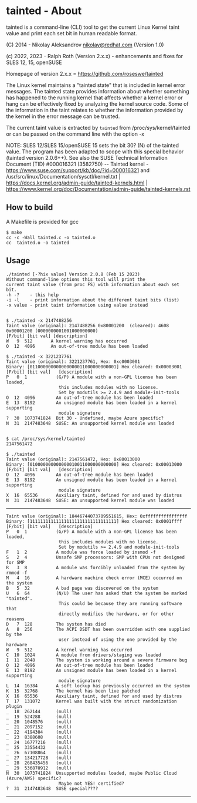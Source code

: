 # tainted - About

tainted is a command-line (CLI) tool to get the current Linux Kernel taint value and print each set bit in human readable format.

(C) 2014 - Nikolay Aleksandrov <nikolay@redhat.com> (Version 1.0)

(c) 2022, 2023 - Ralph Roth (Version 2.x.x) - enhancements and fixes for SLES 12, 15, openSUSE

Homepage of version 2.x.x = <https://github.com/roseswe/tainted>

The Linux kernel maintains a "tainted state" that is included in kernel error messages. The tainted state provides information about whether something has happened to the running kernel that affects whether a kernel error or hang can be effectively fixed by analyzing the kernel source code. Some of the information in the taint relates to whether the information provided by the kernel in the error message can be trusted.

The current taint value is extracted by `tainted` from /proc/sys/kernel/tainted or can be passed on the command line with the option -x

NOTE: SLES 12/SLES 15/openSUSE 15 sets the bit 30? (N) of the tainted value. The program has been adapted to scope with this special behavior (tainted version 2.0.6++). See also the SUSE Technical Information Document (TID) #000016321 (3582750) -- Tainted kernel - <https://www.suse.com/support/kb/doc/?id=000016321> and /usr/src/linux/Documentation/sysctl/kernel.txt | <https://docs.kernel.org/admin-guide/tainted-kernels.html> | <https://www.kernel.org/doc/Documentation/admin-guide/tainted-kernels.rst>

## How to build

A Makefile is provided for gcc

    $ make
    cc -c -Wall tainted.c -o tainted.o
    cc  tainted.o -o tainted

## Usage

    ./tainted [-?hix value] Version 2.0.8 (Feb 15 2023)
    Without command-line options this tool will print the
    current taint value (from proc FS) with information about each set bit.
    -h -?    - this help
    -i -l    - print information about the different taint bits (list)
    -x value - print taint information using value instead


    $ ./tainted -x 2147488256
    Taint value (original): 2147488256 0x80001200  (cleared): 4608 0x00001200 (0000000001001000000000)
    [F/bit] [bit val] [description]
    W   9  512       A kernel warning has occurred
    O  12  4096      An out-of-tree module has been loaded

    $ ./tainted -x 3221237761
    Taint value (original): 3221237761, Hex: 0xc0003001
    Binary: [011000000000000000011000000000001] Hex cleared: 0x00003001
    [F/bit] [bit val]   [description]
    P   0  1           (G/P) A module with a non-GPL license has been loaded,
                        this includes modules with no license.
                        Set by modutils >= 2.4.9 and module-init-tools
    O  12  4096        An out-of-tree module has been loaded
    E  13  8192        An unsigned module has been loaded in a kernel supporting
                        module signature
    ?  30  1073741824  Bit 30 - Undefined, maybe Azure specific?
    N  31  2147483648  SUSE: An unsupported kernel module was loaded


    $ cat /proc/sys/kernel/tainted
    2147561472

    $ ./tainted
    Taint value (original): 2147561472, Hex: 0x80013000
    Binary: [010000000000000010011000000000000] Hex cleared: 0x00013000
    [F/bit] [bit val]   [description]
    O  12  4096        An out-of-tree module has been loaded
    E  13  8192        An unsigned module has been loaded in a kernel supporting
                        module signature
    X  16  65536       Auxiliary taint, defined for and used by distros
    N  31  2147483648  SUSE: An unsupported kernel module was loaded

-----------------------------------------------------------------------------

    Taint value (original): 18446744073709551615, Hex: 0xffffffffffffffff
    Binary: [111111111111111111111111111111111] Hex cleared: 0x0001ffff
    [F/bit] [bit val]   [description]
    P   0  1           (G/P) A module with a non-GPL license has been loaded,
                        this includes modules with no license.
                        Set by modutils >= 2.4.9 and module-init-tools
    F   1  2           A module was force loaded by insmod -f
    S   2  4           Unsafe SMP processors: SMP with CPUs not designed for SMP
    R   3  8           A module was forcibly unloaded from the system by rmmod -f
    M   4  16          A hardware machine check error (MCE) occurred on the system
    B   5  32          A bad page was discovered on the system
    U   6  64          (N/U) The user has asked that the system be marked "tainted".
                        This could be because they are running software that
                        directly modifies the hardware, or for other reasons
    D   7  128         The system has died
    A   8  256         The ACPI DSDT has been overridden with one supplied by the
                        user instead of using the one provided by the hardware
    W   9  512         A kernel warning has occurred
    C  10  1024        A module from drivers/staging was loaded
    I  11  2048        The system is working around a severe firmware bug
    O  12  4096        An out-of-tree module has been loaded
    E  13  8192        An unsigned module has been loaded in a kernel supporting
                        module signature
    L  14  16384       A soft lockup has previously occurred on the system
    K  15  32768       The kernel has been live patched
    X  16  65536       Auxiliary taint, defined for and used by distros
    T  17  131072      Kernel was built with the struct randomization plugin
    _  18  262144      (null)
    _  19  524288      (null)
    _  20  1048576     (null)
    _  21  2097152     (null)
    _  22  4194304     (null)
    _  23  8388608     (null)
    _  24  16777216    (null)
    _  25  33554432    (null)
    _  26  67108864    (null)
    _  27  134217728   (null)
    _  28  268435456   (null)
    _  29  536870912   (null)
    N  30  1073741824  Unsupported modules loaded, maybe Public Cloud (Azure/AWS) specific?
                        Maybe not YES! certified?
    ?  31  2147483648  SUSE special????

-----------------------------------------------------------------------------

<!--
$Id: README.md,v 1.5 2023/02/15 13:23:03 ralph Exp $
vim:set fileencoding=utf8 fileformat=unix filetype=text tabstop=2 expandtab:
 -->